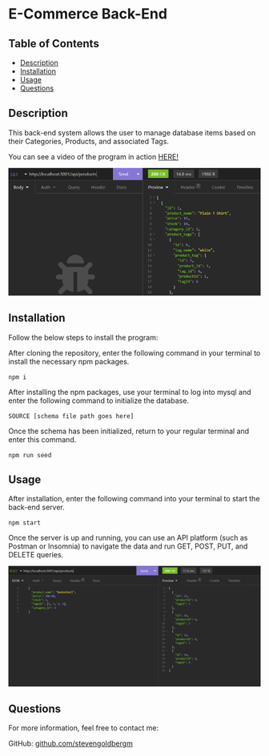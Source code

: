   # E-Commerce Back-End

  

  ## Table of Contents
  * [Description](#description)
  * [Installation](#installation)
  * [Usage](#usage)
  * [Questions](#questions)

  ## Description

  This back-end system allows the user to manage database items based on their Categories, Products, and associated Tags.

  You can see a video of the program in action [HERE!](https://watch.screencastify.com/v/DqsFPqpZcSsQWZu8hWri)

  ![Image of an api call showing Product values.](./assets/imgs/e-commerce01.png)

  ## Installation

  Follow the below steps to install the program:

  After cloning the repository, enter the following command in your terminal to install the necessary npm packages.

    npm i

  After installing the npm packages, use your terminal to log into mysql and enter the following command to initialize the database.
    
    SOURCE [schema file path goes here]

  Once the schema has been initialized, return to your regular terminal and enter this command.
    
    npm run seed

  ## Usage

  After installation, enter the following command into your terminal to start the back-end server.

    npm start

  Once the server is up and running, you can use an API platform (such as Postman or Insomnia) to navigate the data and run GET, POST, PUT, and DELETE queries.

  ![Image of an api call showing a new Product being created.](./assets/imgs/e-commerce02.png)

  ## Questions

  For more information, feel free to contact me:

  GitHub: [github.com/stevengoldbergm](https://github.com/stevengoldbergm)
  